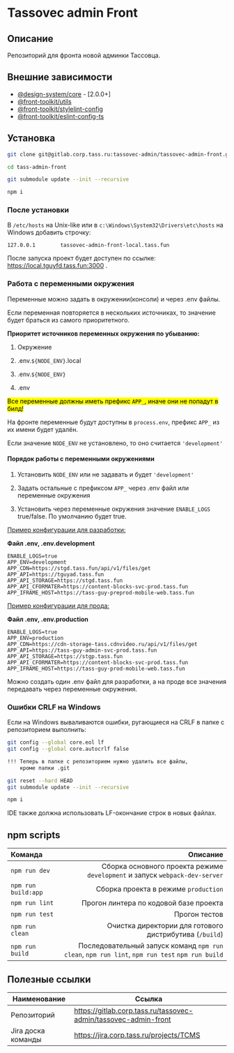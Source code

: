 # Tassovec admin Front

## Описание

Репозиторий для фронта новой админки Тассовца.

## Внешние зависимости

- [@design-system/core](https://gitlab.corp.tass.ru/core/design-system) - [2.0.0+]
- [@front-toolkit/utils](https://gitlab.corp.tass.ru/core/front-toolkit)
- [@front-toolkit/stylelint-config](https://gitlab.corp.tass.ru/core/front-toolkit)
- [@front-toolkit/eslint-config-ts](https://gitlab.corp.tass.ru/core/front-toolkit)

## Установка

```bash
git clone git@gitlab.corp.tass.ru:tassovec-admin/tassovec-admin-front.git

cd tass-admin-front

git submodule update --init --recursive

npm i
```

### После установки

В `/etc/hosts` на Unix-like или в `c:\Windows\System32\Drivers\etc\hosts` на Windows добавить строчку:

`127.0.0.1        tassovec-admin-front-local.tass.fun`

После запуска проект будет доступен по ссылке:  <https://local.tguyfd.tass.fun:3000> .

### Работа с переменными окружения

Переменные можно задать в окружении(консоли) и через .env файлы.

Если переменная повторяется в нескольких источниках, то значение будет браться из самого приоритетного.

**Приоритет источников переменных окружения по убыванию:**

1. Окружение

2. .env.`${NODE_ENV}`.local

3. .env.`${NODE_ENV}`

4. .env

<mark>Все переменные должны иметь префикс `APP_`, иначе они не попадут в билд!</mark>

На фронте переменные будут доступны в `process.env`, префикс `APP_` из их имени будет удалён.

Если значение `NODE_ENV` не установлено, то оно считается `'development'`

#### Порядок работы с переменными окружениями

1. Установить `NODE_ENV` или не задавать и будет `'development'`

2. Задать остальные с префиксом `APP_` через .env файл или переменные окружения

3. Установить через переменные окружения значение `ENABLE_LOGS` true/false. По умолчанию будет true.

<u>Пример конфигурации для разработки:</u>

**Файл .env, .env.development**

```
ENABLE_LOGS=true
APP_ENV=development
APP_CDN=https://stgd.tass.fun/api/v1/files/get
APP_API=https://tguyad.tass.fun
APP_API_STORAGE=https://stgd.tass.fun
APP_API_CFORMATER=https://content-blocks-svc-prod.tass.fun
APP_IFRAME_HOST=https://tass-guy-preprod-mobile-web.tass.fun

```

<u>Пример конфигурации для прода:</u>

**Файл .env, .env.production**

```
ENABLE_LOGS=true
APP_ENV=production
APP_CDN=https://cdn-storage-tass.cdnvideo.ru/api/v1/files/get
APP_API=https://tass-guy-admin-svc-prod.tass.fun
APP_API_STORAGE=https://stgp.tass.fun
APP_API_CFORMATER=https://content-blocks-svc-prod.tass.fun
APP_IFRAME_HOST=https://tass-guy-prod-mobile-web.tass.fun
```

Можно создать один .env файл для разработки, а на проде все значения передавать через переменные окружения.

### Ошибки CRLF на Windows

Если на Windows вываливаются ошибки, ругающиеся на CRLF в папке с репозиторием выполнить:

```bash
git config --global core.eol lf
git config --global core.autocrlf false

!!! Теперь в папке с репозиторием нужно удалить все файлы, 
    кроме папки .git

git reset --hard HEAD
git submodule update --init --recursive

npm i
```

IDE также должна использовать LF-окончание строк в новых файлах.

## npm scripts

| Команда             | Описание                                                                                       |
|:------------------- | ----------------------------------------------------------------------------------------------:|
| `npm run dev`       | Сборка основного проекта режиме `development` и запуск `webpack-dev-server`                    |
| `npm run build:app` | Сборка проекта в режиме `production`                                                           |
| `npm run lint`      | Прогон линтера по кодовой базе проекта                                                         |
| `npm run test`      | Прогон тестов                                                                                  |
| `npm run clean`     | Очистка директории для готового дистрибутива (`/build`)                                        |
| `npm run build`     | Последовательный запуск команд `npm run clean`, `npm run lint`, `npm run test` `npm run build` |

## Полезные ссылки

| Наименование       | Ссылка                                                          |
| ------------------ | --------------------------------------------------------------- |
| Репозиторий        | <https://gitlab.corp.tass.ru/tassovec-admin/tassovec-admin-front> |
| Jira доска команды | <https://jira.corp.tass.ru/projects/TCMS>                         |
